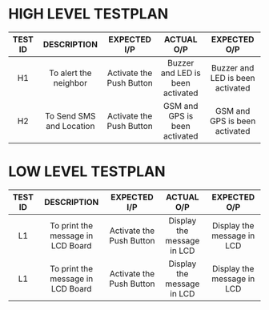 
# **HIGH LEVEL TESTPLAN**

| **TEST ID** | **DESCRIPTION** | **EXPECTED I/P** | **ACTUAL O/P** | **EXPECTED O/P** |
| :------------:  | :------------------: | :------------------: | :-----------------: | :-------------------: |
| H1               | To alert the neighbor | Activate the Push Button | Buzzer and LED is been activated | Buzzer and LED is been activated |
| H2               | To Send SMS and Location | Activate the Push Button | GSM and GPS is been activated | GSM and GPS is been activated |















# **LOW LEVEL TESTPLAN**
| **TEST ID** | **DESCRIPTION** | **EXPECTED I/P** | **ACTUAL O/P** | **EXPECTED O/P** |
| :------------:  | :------------------: | :------------------: | :-----------------: | :-------------------: |
|L1                  | To print the message in LCD Board | Activate the Push Button | Display the message in LCD | Display the message in LCD |
|L1                  | To print the message in LCD Board | Activate the Push Button | Display the message in LCD | Display the message in LCD |

